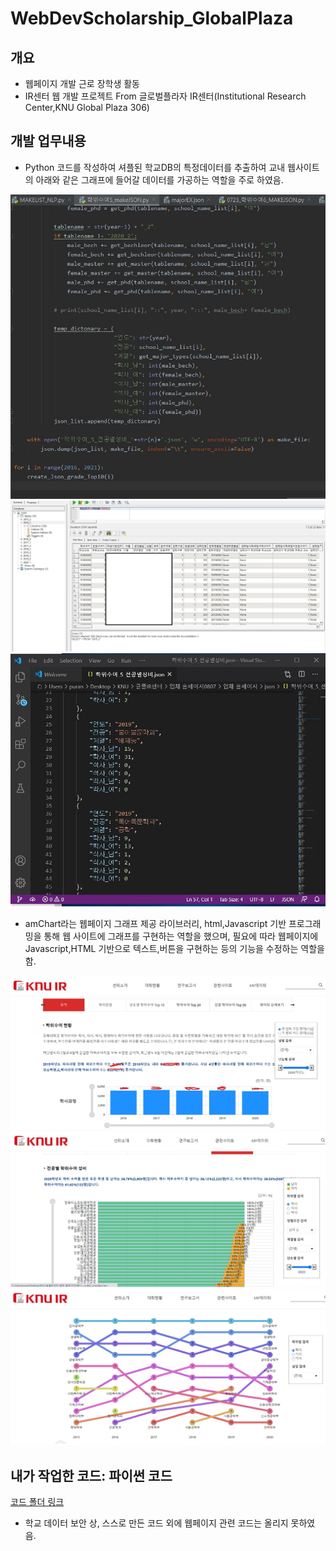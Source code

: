 # WebDevScholarship_GlobalPlaza

## 개요 

- 웹페이지 개발 근로 장학생 활동 
- IR센터 웹 개발 프로젝트 From 글로벌플라자 IR센터(Institutional Research Center,KNU Global Plaza 306) 


## 개발 업무내용

- Python 코드를 작성하여 셔플된 학교DB의 특정데이터를 추출하여 교내 웹사이트의 아래와 같은 그래프에 들어갈 데이터를 가공하는 역할을 주로 하였음.

<img src="IR6.jpg">

<img src="IR5.jpg">

<img src="IR4.jpg">


- amChart라는 웹페이지 그래프 제공 라이브러리, html,Javascript 기반 프로그래밍을 통해 웹 사이트에 그래프를 구현하는 역할을 했으며, 필요에 따라 웹페이지에 Javascript,HTML 기반으로 텍스트,버튼을 구현하는 등의 기능을 수정하는 역할을 함.

<img src="IR1.jpg">

<img src="IR2.jpg">

<img src="IR3.jpg">


## 내가 작업한 코드: 파이썬 코드

[코드 폴더 링크]()
 
- 학교 데이터 보안 상, 스스로 만든 코드 외에 웹페이지 관련 코드는 올리지 못하였음.


